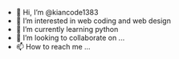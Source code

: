 - 👋 Hi, I’m @kiancode1383
- 👀 I’m interested in web coding and web design
- 🌱 I’m currently learning python
- 💞️ I’m looking to collaborate on ...
- 📫 How to reach me ...

<!---
kiancode1383/kiancode1383 is a ✨ special ✨ repository because its `README.md` (this file) appears on your GitHub profile.
You can click the Preview link to take a look at your changes.
--->

